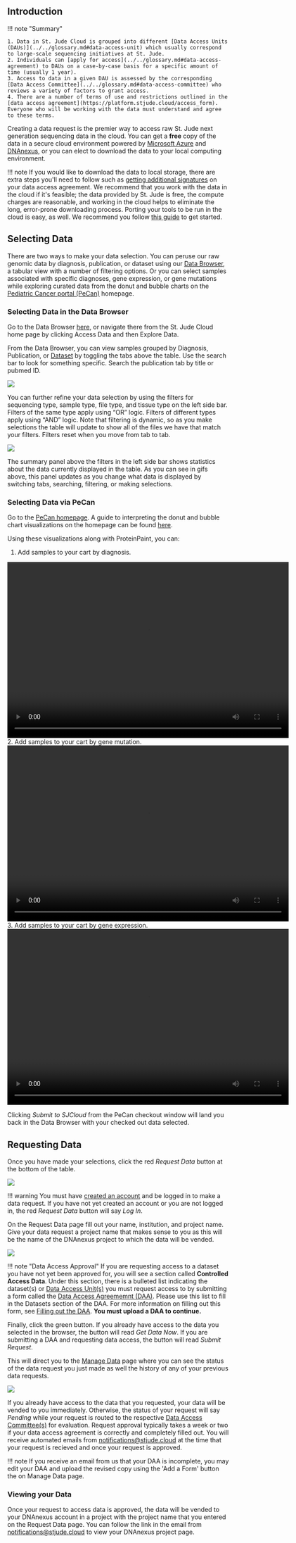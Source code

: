 ## Introduction

!!! note "Summary"

    1. Data in St. Jude Cloud is grouped into different [Data Access Units (DAUs)](../../glossary.md#data-access-unit) which usually correspond to large-scale sequencing initiatives at St. Jude. 
    2. Individuals can [apply for access](../../glossary.md#data-access-agreement) to DAUs on a case-by-case basis for a specific amount of time (usually 1 year).
    3. Access to data in a given DAU is assessed by the corresponding [Data Access Committee](../../glossary.md#data-access-committee) who reviews a variety of factors to grant access.
    4. There are a number of terms of use and restrictions outlined in the [data access agreement](https://platform.stjude.cloud/access_form). Everyone who will be working with the data must understand and agree to these terms.

Creating a data request is the premier way to access raw St. Jude next 
generation sequencing data in the cloud. You can get a **free** copy of 
the data in a secure cloud environment powered by [Microsoft Azure](https://azure.microsoft.com/en-us/) and 
[DNAnexus](https://www.dnanexus.com/), or you can elect to download the data to your local computing 
environment.

!!! note
    If you would like to download the data to local storage, there are
    extra steps you'll need to follow such as [getting additional signatures](../../guides/forms/how-to-fill-out-DAA#data-download-permission)
    on your data access agreement. We recommend that you work with the data
    in the cloud if it's feasible; the data provided by St. Jude is free, the compute charges are reasonable, and working in the cloud helps to eliminate the long, error-prone downloading process. Porting your tools to be run in the cloud is easy, as well. We recommend you follow [this guide](../../guides/data/run-your-tools) to get started.

## Selecting Data

There are two ways to make your data selection. You can peruse our raw genomic data by diagnosis, publication, or dataset using our [Data Browser](https://platform.stjude.cloud/requests/diseases), a tabular view with a number of filtering options. Or you can select samples associated with specific diagnoses, gene expression, or gene mutations while exploring curated data from the donut and bubble charts on the [Pediatric Cancer portal (PeCan)](https://pecan.stjude.cloud/) homepage.


### Selecting Data in the Data Browser

Go to the Data Browser [here](https://platform.stjude.cloud/requests/diseases), or navigate there from the St. Jude Cloud home page by clicking Access Data and then Explore Data.

From the Data Browser, you can view samples grouped by Diagnosis, Publication, or [Dataset](../../glossary.md#data-access-unit) by toggling the tabs above the table. Use the search bar to look for something specific. Search the publication tab by title or pubmed ID.

![](../../images/guides/data/data-browser-tour-1.gif)

You can further refine your data selection by using the filters for sequencing type, sample type, file type, and tissue type on the left side bar. Filters of the same type apply using “OR” logic. Filters of different types apply using “AND” logic. Note that filtering is dynamic, so as you make selections the table will update to show all of the files we have that match your filters. Filters reset when you move from tab to tab.

![](../../images/guides/data/data-browser-tour-2.gif)

The summary panel above the filters in the left side bar shows statistics about the data currently displayed in the table. As you can see in gifs above, this panel updates as you change what data is displayed by switching tabs, searching, filtering, or making selections.


### Selecting Data via PeCan

Go to the [PeCan homepage](https://pecan.stjude.cloud/). A guide to interpreting the donut and bubble chart visualizations on the homepage can be found [here](../../guides/portals/pecan).

Using these visualizations along with ProteinPaint, you can:

1. Add samples to your cart by diagnosis.
<video controls="controls" width="640" height="400">
    <source src="https://pecan.stjude.cloud/assets/video/pecan-cart-by-disease.mp4" type="video/mp4">
</video>
2. Add samples to your cart by gene mutation.
<video controls="controls" width="640" height="400">
    <source src="https://pecan.stjude.cloud/assets/video/pecan-cart-by-gene-mutation.mp4" type="video/mp4">
</video>
3. Add samples to your cart by gene expression.
<video controls="controls" width="640" height="400" class="anything">
    <source src="https://pecan.stjude.cloud/assets/video/pecan-cart-by-gene-expression.mp4" type="video/mp4">
</video>

Clicking *Submit to SJCloud* from the PeCan checkout window will land you back in the Data Browser with your checked out data selected.

## Requesting Data

Once you have made your selections, click the red *Request Data* button at the bottom of the table. 

![](../../images/guides/data/request-data-new-4.gif)

!!! warning
    You must have [created an account](../../create-an-account.md) and be logged in to make a data request. If you have not yet created an account or you are not logged in, the red *Request Data* button will say *Log In*. 

On the Request Data page fill out your name, institution, and project name. Give your data request a project name that makes sense to you as this will be the name of the DNAnexus project to which the data will be vended.

![](../../images/guides/data/request-data-new-1.png)


!!! note "Data Access Approval"
    If you are requesting access to a dataset you have not yet been approved for, 
    you will see a section called **Controlled Access Data**. Under this section, there is a bulleted list indicating the dataset(s) or [Data Access Unit(s)](../../glossary.md#data-access-unit) you must request access to by submitting a form called the [Data Access Agreememnt (DAA)](../../glossary.md#data-access-agreement). Please use this list to fill in the Datasets section of the DAA. For more information on filling out this form, see [Filling out the DAA](../../guides/forms/how-to-fill-out-DAA). **You must upload a DAA to continue.**

Finally, click the green button. If you already have access to the data you selected in the browser, the button will read *Get Data Now*. If you are submitting a DAA and requesting data access, the button will read *Submit Request*.

This will direct you to the [Manage Data](https://platform.stjude.cloud/requests/manage) page where you can see the status of the data request you just made as well the history of any of your previous data requests. 

![](../../images/guides/data/request-data-new-2.png)

If you already have access to the data that you requested, your data will be vended to you immediately. Otherwise, the status of your request will say *Pending* while your request is routed to the respective [Data Access Committee(s)](../../glossary.md#data-access-committee) for evaluation. Request approval typically takes a week or two if your data access agreement is correctly and completely filled out. You will receive automated emails from notifications@stjude.cloud at the time that your request is recieved and once your request is approved.

!!! note 
    If you receive an email from us that your DAA is incomplete, you may edit your DAA and upload the revised copy using the 'Add a Form' button the on Manage Data page. 

### Viewing your Data

Once your request to access data is approved, the data will be vended to your DNAnexus account in a project with the project name that you entered on the Request Data page. You can follow the link in the email from notifications@stjude.cloud to view your DNAnexus project page.

 
